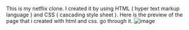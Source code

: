 This is my netflix clone. I created it by using HTML ( hyper text markup language ) and CSS ( cascading style sheet ).
Here is the preview of the page that i created with html and css. go through it.
![image](https://github.com/user-attachments/assets/94dae58d-d20d-41f9-aa02-c1848ae2bfb5)

